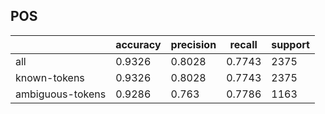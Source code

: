 
## POS

|                  | accuracy | precision | recall | support |
|------------------|----------|-----------|--------|---------|
| all              | 0.9326   | 0.8028    | 0.7743 | 2375    |
| known-tokens     | 0.9326   | 0.8028    | 0.7743 | 2375    |
| ambiguous-tokens | 0.9286   | 0.763     | 0.7786 | 1163    |

